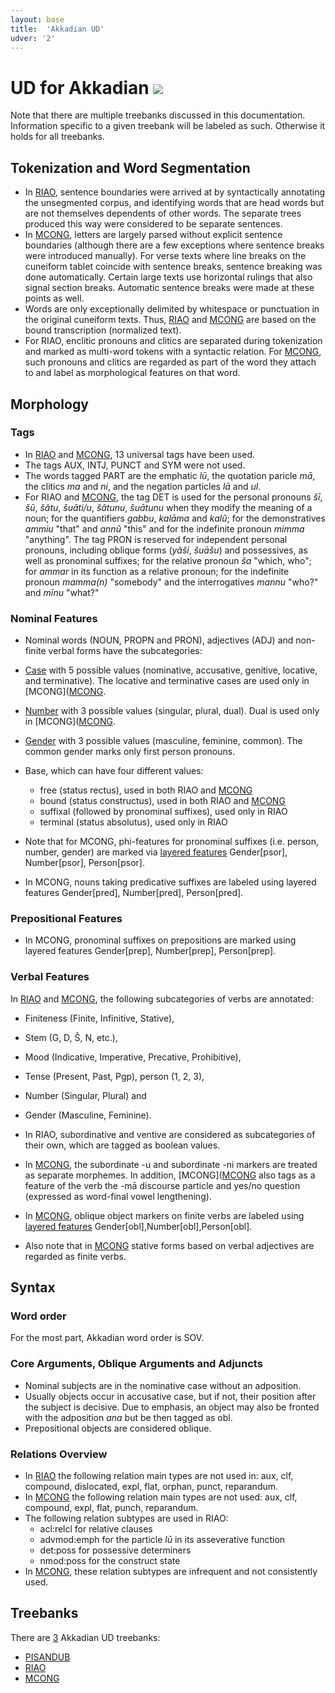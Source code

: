 ```yaml
---
layout: base
title:  'Akkadian UD'
udver: '2'
---
```


# UD for Akkadian <span class="flagspan"><img class="flag" src="../../flags/svg/IQ.svg" /></span>

Note that there are multiple treebanks discussed in this documentation. Information specific to a given treebank will be labeled as such. Otherwise it holds for all treebanks.

## Tokenization and Word Segmentation

* In [RIAO](../treebanks/akk_RIAO/index.html), sentence boundaries were arrived at by syntactically annotating the unsegmented corpus, and identifying words that are head words but are not themselves dependents of other words. The separate trees produced this way were considered to be separate sentences.
* In [MCONG](https://github.com/UniversalDependencies/UD_Akkadian-MCONG/tree/dev), letters are largely parsed without explicit sentence boundaries (although there are a few exceptions where sentence breaks were introduced manually). For verse texts where line breaks on the cuneiform tablet coincide with sentence breaks, sentence breaking was done automatically. Certain large texts use horizontal rulings that also signal section breaks. Automatic sentence breaks were made at these points as well.
* Words are only exceptionally delimited by whitespace or punctuation in the original cuneiform texts. Thus, [RIAO](../treebanks/akk_RIAO/index.html) and [MCONG](https://github.com/UniversalDependencies/UD_Akkadian-MCONG/tree/dev) are based on the bound transcription (normalized text).
* For RIAO, enclitic pronouns and clitics are separated during tokenization and marked as multi-word tokens with a syntactic relation. For [MCONG](https://github.com/UniversalDependencies/UD_Akkadian-MCONG/tree/dev), such pronouns and clitics are regarded as part of the word they attach to and label as morphological features on that word.

## Morphology

### Tags

* In [RIAO](../treebanks/akk_RIAO/index.html) and [MCONG](https://github.com/UniversalDependencies/UD_Akkadian-MCONG/tree/dev), 13 universal tags have been used. 
* The tags AUX, INTJ, PUNCT and SYM were not used.
* The words tagged PART are the emphatic *lū*, the quotation paricle *mā*, the clitics *ma* and *ni*, and the negation particles *lā* and *ul*.
* For RIAO and [MCONG](https://github.com/UniversalDependencies/UD_Akkadian-MCONG/tree/dev), the tag DET is used for the personal pronouns *šī*, *šū*, *šâtu*, *šuāti/u*, *šâtunu*, *šuātunu* when they modify the meaning of a noun; for the quantifiers *gabbu*, *kalāma* and *kalû*; for the demonstratives *ammiu* "that" and *annû* "this" and for the indefinite pronoun *mimma* "anything". The tag PRON is reserved for independent personal pronouns, including oblique forms (*yâši*, *šuāšu*) and possessives, as well as pronominal suffixes; for the relative pronoun *ša* "which, who"; for *ammar* in its function as a relative pronoun; for the indefinite pronoun *mamma(n)* "somebody" and the interrogatives *mannu* "who?" and *mīnu* "what?" 

### Nominal Features

* Nominal words (NOUN, PROPN and PRON), adjectives (ADJ) and non-finite verbal forms have the subcategories:

* [Case](https://universaldependencies.org/u/feat/Case.html) with 5 possible values (nominative, accusative, genitive, locative, and terminative). The locative and terminative cases are used only in [MCONG]([MCONG](https://github.com/UniversalDependencies/UD_Akkadian-MCONG/tree/dev).
* [Number](https://universaldependencies.org/u/feat/Number.html) with 3 possible values (singular, plural, dual). Dual is used only in [MCONG]([MCONG](https://github.com/UniversalDependencies/UD_Akkadian-MCONG/tree/dev).
* [Gender](https://universaldependencies.org/u/feat/Gender.html) with 3 possible values (masculine, feminine, common). The common gender marks only first person pronouns.
* Base, which can have four different values:
  * free (status rectus), used in both RIAO and [MCONG](https://github.com/UniversalDependencies/UD_Akkadian-MCONG/tree/dev)
  * bound (status constructus), used in both RIAO and [MCONG](https://github.com/UniversalDependencies/UD_Akkadian-MCONG/tree/dev)
  * suffixal (followed by pronominal suffixes), used only in RIAO
  * terminal (status absolutus), used only in RIAO
* Note that for MCONG, phi-features for pronominal suffixes (i.e. person, number, gender) are marked via [layered features](https://universaldependencies.org/u/overview/feat-layers.html) Gender[psor], Number[psor], Person[psor].
* In MCONG, nouns taking predicative suffixes are labeled using layered features Gender[pred], Number[pred], Person[pred].

### Prepositional Features

* In MCONG, pronominal suffixes on prepositions are marked using layered features Gender[prep], Number[prep], Person[prep].

### Verbal Features

In [RIAO](../treebanks/akk_RIAO/index.html) and [MCONG](https://github.com/UniversalDependencies/UD_Akkadian-MCONG/tree/dev), the following subcategories of verbs are annotated:
* Finiteness (Finite, Infinitive, Stative),
* Stem (G, D, Š, N, etc.),
* Mood (Indicative, Imperative, Precative, Prohibitive),
* Tense (Present, Past, Pgp), person (1, 2, 3),
* Number (Singular, Plural) and
* Gender (Masculine, Feminine).

* In RIAO, subordinative and ventive are considered as subcategories of their own, which are tagged as boolean values.
* In [MCONG](https://github.com/UniversalDependencies/UD_Akkadian-MCONG/tree/dev), the subordinate -u and subordinate -ni markers are treated as separate morphemes. In addition, [MCONG]([MCONG](https://github.com/UniversalDependencies/UD_Akkadian-MCONG/tree/dev) also tags as a feature of the verb the -mā discourse particle and yes/no question (expressed as word-final vowel lengthening).
* In [MCONG](https://github.com/UniversalDependencies/UD_Akkadian-MCONG/tree/dev), oblique object markers on finite verbs are labeled using [layered features](https://universaldependencies.org/u/overview/feat-layers.html) Gender[obl],Number[obl],Person[obl].
* Also note that in [MCONG](https://github.com/UniversalDependencies/UD_Akkadian-MCONG/tree/dev) stative forms based on verbal adjectives are regarded as finite verbs.

## Syntax

### Word order
For the most part, Akkadian word order is SOV.

### Core Arguments, Oblique Arguments and Adjuncts
* Nominal subjects are in the nominative case without an adposition.
* Usually objects occur in accusative case, but if not, their position after the subject is decisive. Due to emphasis, an object may also be fronted with the adposition *ana* but be then tagged as obl.
* Prepositional objects are considered oblique.

### Relations Overview

* In [RIAO](../treebanks/akk_RIAO/index.html) the following relation main types are not used in: aux, clf, compound, dislocated, expl, flat, orphan, punct, reparandum.
* In [MCONG](https://github.com/UniversalDependencies/UD_Akkadian-MCONG/tree/dev) the following relation main types are not used: aux, clf, compound, expl, flat, punch, reparandum.
* The following relation subtypes are used in RIAO:
  * acl:relcl for relative clauses
  * advmod:emph for the particle *lū* in its asseverative function
  * det:poss for possessive determiners
  * nmod:poss for the construct state
* In [MCONG](https://github.com/UniversalDependencies/UD_Akkadian-MCONG/tree/dev), these relation subtypes are infrequent and not consistently used.

## Treebanks

There are [3](../treebanks/akk-comparison.html) Akkadian UD treebanks:

  * [PISANDUB](../treebanks/akk_pisandub/index.html)
  * [RIAO](../treebanks/akk_riao/index.html)
  * [MCONG](https://github.com/UniversalDependencies/UD_Akkadian-MCONG/tree/dev)
